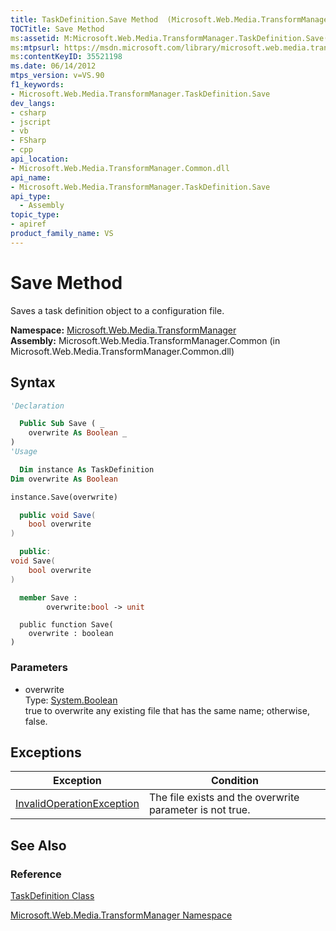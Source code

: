 ```yaml
---
title: TaskDefinition.Save Method  (Microsoft.Web.Media.TransformManager)
TOCTitle: Save Method
ms:assetid: M:Microsoft.Web.Media.TransformManager.TaskDefinition.Save(System.Boolean)
ms:mtpsurl: https://msdn.microsoft.com/library/microsoft.web.media.transformmanager.taskdefinition.save(v=VS.90)
ms:contentKeyID: 35521198
ms.date: 06/14/2012
mtps_version: v=VS.90
f1_keywords:
- Microsoft.Web.Media.TransformManager.TaskDefinition.Save
dev_langs:
- csharp
- jscript
- vb
- FSharp
- cpp
api_location:
- Microsoft.Web.Media.TransformManager.Common.dll
api_name:
- Microsoft.Web.Media.TransformManager.TaskDefinition.Save
api_type:
  - Assembly
topic_type:
- apiref
product_family_name: VS
---
```


# Save Method

Saves a task definition object to a configuration file.

**Namespace:**  [Microsoft.Web.Media.TransformManager](microsoft-web-media-transformmanager-namespace.md)  
**Assembly:**  Microsoft.Web.Media.TransformManager.Common (in Microsoft.Web.Media.TransformManager.Common.dll)

## Syntax

```vb
'Declaration

  Public Sub Save ( _
    overwrite As Boolean _
)
'Usage

  Dim instance As TaskDefinition
Dim overwrite As Boolean

instance.Save(overwrite)
```

```csharp
  public void Save(
    bool overwrite
)
```

```cpp
  public:
void Save(
    bool overwrite
)
```

``` fsharp
  member Save :
        overwrite:bool -> unit
```

```jscript
  public function Save(
    overwrite : boolean
)
```

### Parameters

  - overwrite  
    Type: [System.Boolean](https://msdn.microsoft.com/library/a28wyd50)  
    true to overwrite any existing file that has the same name; otherwise, false.  

## Exceptions

|Exception|Condition|
|--- |--- |
|[InvalidOperationException](https://msdn.microsoft.com/library/2asft85a)|The file exists and the overwrite parameter is not true.|

## See Also

### Reference

[TaskDefinition Class](taskdefinition-class-microsoft-web-media-transformmanager.md)

[Microsoft.Web.Media.TransformManager Namespace](microsoft-web-media-transformmanager-namespace.md)
